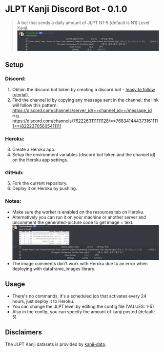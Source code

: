 
# JLPT Kanji Discord Bot - 0.1.0
> A bot that sends a daily amount of JLPT N1-5 (default is N1) Level Kanji.
![sample bot with image](readme_pics/sample_without_pics.png)

## Setup

### Discord:
1. Obtain the discord bot token by creating a discord bot - [(easy to follow tutorial)](https://www.freecodecamp.org/news/create-a-discord-bot-with-python/).
2.  Find the channel id by copying any message sent in the channel; the link will follow this pattern: https://discord.com/channels/server_id/==channel_id==/message_id
	e.g. https://discord.com/channels/7622263111111128/==7683414443731611111==/82223705605411111
### Heroku:
3. Create a Heroku app.
4. Setup the environment variables (discord bot token and the channel id) on the Heroku app settings.

### GitHub:
5. Fork the current repository.
6. Deploy it on Heroku by pushing.

 ### Notes:
 - Make sure the worker is enabled on the resources tab on Heroku.
 - Alternatively you can run it on your machine or another server and uncomment the generated-picture code to get image + text.
 ![sample bot with image](readme_pics/sample_with_pics.png) 
 - The image comments don't work with Heroku due to an error when deploying with dataframe_images library.

## Usage
- There's no commands, it's a scheduled job that activates every 24 hours, just deploy it to Heroku.
- You can change the JLPT level by editing the config file (VALUES: 1-5)
- Also in the config, you can specify the amount of kanji posted (default: 5)

## Disclaimers
The JLPT Kanji datasets is provided by [kanji-data](https://github.com/davidluzgouveia/kanji-data).
